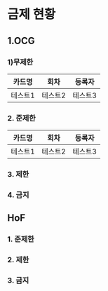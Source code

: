 # 금제 현황

## 1.OCG
### 1)무제한
|카드명|회차|등록자|
|---|---|---|
|테스트1|테스트2|테스트3|
### 2. 준제한
|카드명|회차|등록자|
|---|---|---|
|테스트1|테스트2|테스트3|
### 3. 제한
### 4. 금지

## HoF
### 1. 준제한
### 2. 제한
### 3. 금지

